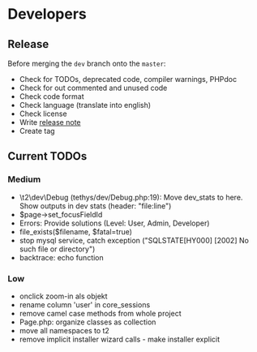 Developers
==========

Release
-------
Before merging the `dev` branch onto the `master`:
* Check for TODOs, deprecated code, compiler warnings, PHPdoc
* Check for out commented and unused code
* Check code format
* Check language (translate into english)
* Check license
* Write [release note](../release_notes.md)
* Create tag

Current TODOs
-------------

### Medium
* \t2\dev\Debug (tethys/dev/Debug.php:19): Move dev_stats to here. Show outputs in dev stats (header: "file:line")
* $page->set_focusFieldId
* Errors: Provide solutions (Level: User, Admin, Developer)
* file_exists($filename, $fatal=true)
* stop mysql service, catch exception ("SQLSTATE\[HY000] \[2002] No such file or directory")
* backtrace: echo function

### Low
* onclick zoom-in als objekt
* rename column 'user' in core_sessions
* remove camel case methods from whole project
* Page.php: organize classes as collection
* move all namespaces to t2
* remove implicit installer wizard calls - make installer explicit
